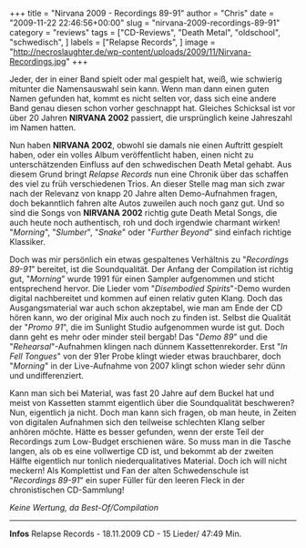 +++
title = "Nirvana 2009 - Recordings 89-91"
author = "Chris"
date = "2009-11-22 22:46:56+00:00"
slug = "nirvana-2009-recordings-89-91"
category = "reviews"
tags = ["CD-Reviews", "Death Metal", "oldschool", "schwedisch", ]
labels = ["Relapse Records", ]
image = "http://necroslaughter.de/wp-content/uploads/2009/11/Nirvana-Recordings.jpg"
+++

Jeder, der in einer Band spielt oder mal gespielt hat, weiß, wie schwierig mitunter die Namensauswahl sein kann. Wenn man dann einen guten Namen gefunden hat, kommt es nicht selten vor, dass sich eine andere Band genau diesen schon vorher geschnappt hat. Gleiches Schicksal ist vor über 20 Jahren **NIRVANA 2002** passiert, die ursprünglich keine Jahreszahl im Namen hatten.

Nun haben **NIRVANA 2002**, obwohl sie damals nie einen Auftritt gespielt haben, oder ein volles Album veröffentlicht haben, einen nicht zu unterschätzenden Einfluss auf den schwedischen Death Metal gehabt. Aus diesem Grund bringt _Relapse Records_ nun eine Chronik über das schaffen des viel zu früh verschiedenen Trios. An dieser Stelle mag man sich zwar nach der Relevanz von knapp 20 Jahre alten Demo-Aufnahmen fragen, doch bekanntlich fahren alte Autos zuweilen auch noch ganz gut. Und so sind die Songs von **NIRVANA 2002** richtig gute Death Metal Songs, die auch heute noch authentisch, roh und doch irgendwie charmant wirken! "_Morning_", "_Slumber_", "_Snake_" oder "_Further Beyond_" sind einfach richtige Klassiker.

Doch was mir persönlich ein etwas gespaltenes Verhältnis zu "_Recordings 89-91_" bereitet, ist die Soundqualität. Der Anfang der Compilation ist richtig gut, "_Morning_" wurde 1991 für einen Sampler aufgenommen und sticht entsprechend hervor. Die Lieder vom "_Disembodied Spirits_"-Demo wurden digital nachbereitet und kommen auf einen relativ guten Klang. Doch das Ausgangsmaterial war auch schon akzeptabel, wie man am Ende der CD hören kann, wo der original Mix auch noch zu finden ist.
Selbst die Qualität der "_Promo 91_", die im Sunlight Studio aufgenommen wurde ist gut. Doch dann geht es mehr oder minder steil bergab! Das "_Demo 89_" und die "_Rehearsal_"-Aufnahmen klingen nach dünnem Kassettenrekorder. Erst "_In Fell Tongues_" von der 91er Probe klingt wieder etwas brauchbarer, doch "_Morning_" in der Live-Aufnahme von 2007 klingt schon wieder sehr dünn und undifferenziert.

Kann man sich bei Material, was fast 20 Jahre auf dem Buckel hat und meist von Kassetten stammt eigentlich über die Soundqualität beschweren? Nun, eigentlich ja nicht. Doch man kann sich fragen, ob man heute, in Zeiten von digitalen Aufnahmen sich den teilweise schlechten Klang selber anhören möchte.
Hätte es besser gefunden, wenn der erste Teil der Recordings zum Low-Budget erschienen wäre. So muss man in die Tasche langen, als ob es eine vollwertige CD ist, und bekommt ab der zweiten Hälfte eigentlich nur tonlich niederqualitatives Material. Doch ich will nicht meckern! Als Komplettist und Fan der alten Schwedenschule ist "_Recordings 89-91_" ein super Füller für den leeren Fleck in der chronistischen CD-Sammlung!

_Keine Wertung, da Best-Of/Compilation_



---
**Infos**
Relapse Records - 18.11.2009
CD - 15 Lieder/ 47:49 Min.
